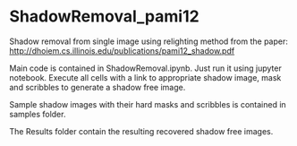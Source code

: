 # ShadowRemoval_pami12
Shadow removal from single image using relighting method from the paper: http://dhoiem.cs.illinois.edu/publications/pami12_shadow.pdf

Main code is contained in ShadowRemoval.ipynb. Just run it using jupyter notebook. Execute all cells with a link to appropriate shadow image, mask and scribbles to generate a shadow free image.

Sample shadow images with their hard masks and scribbles is contained in samples folder.

The Results folder contain the resulting recovered shadow free images.